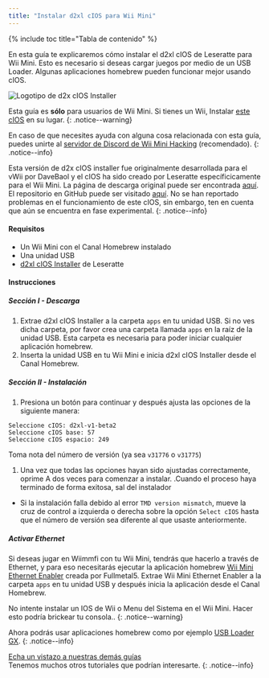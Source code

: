 ```yaml
---
title: "Instalar d2xl cIOS para Wii Mini"
---
```


{% include toc title="Tabla de contenido" %}

En esta guía te explicaremos cómo instalar el d2xl cIOS de Leseratte para Wii Mini. Esto es necesario si deseas cargar juegos por medio de un USB Loader. Algunas aplicaciones homebrew pueden funcionar mejor usando cIOS.

![Logotipo de d2x cIOS Installer](/images/cIOS.png)

Esta guía es **sólo** para usuarios de Wii Mini. Si tienes un Wii, Instalar [este cIOS](cios) en su lugar.
{: .notice--warning}

En caso de que necesites ayuda con alguna cosa relacionada con esta guía, puedes unirte al [servidor de Discord de Wii Mini Hacking](https://discord.gg/6ryxnkS) (recomendado).
{: .notice--info}

Esta versión de d2x cIOS installer fue originalmente desarrollada para el vWii por DaveBaol y el cIOS ha sido creado por Leseratte específicicamente para el Wii Mini. La página de descarga original puede ser encontrada [aquí](https://wii.leseratte10.de/d2xl-cIOS/). El repositorio en GitHub puede ser visitado [aquí](https://github.com/Leseratte10/d2xl-cios). No se han reportado problemas en el funcionamiento de este cIOS, sin embargo, ten en cuenta que aún se encuentra en fase experimental.
{: .notice--info}

#### Requisitos

* Un Wii Mini con el Canal Homebrew instalado
* Una unidad USB
* [d2xl cIOS Installer](/assets/files/d2xl_wii_mini_cIOS_installer_v1_beta2.zip) de Leseratte

#### Instrucciones

##### Sección I - Descarga

1. Extrae d2xl cIOS Installer a la carpeta `apps` en tu unidad USB. Si no ves dicha carpeta, por favor crea una carpeta llamada `apps` en la raíz de la unidad USB. Esta carpeta es necesaria para poder iniciar cualquier aplicación homebrew.
1. Inserta la unidad USB en tu Wii Mini e inicia d2xl cIOS Installer desde el Canal Homebrew.

##### Sección II - Instalación

1. Presiona un botón para continuar y después ajusta las opciones de la siguiente manera:
```
Seleccione cIOS: d2xl-v1-beta2
Seleccione cIOS base: 57
Seleccione cIOS espacio: 249
```

Toma nota del número de versión (ya sea `v31776` o `v31775`)
1. Una vez que todas las opciones hayan sido ajustadas correctamente, oprime A dos veces para comenzar a instalar. .Cuando el proceso haya terminado de forma exitosa, sal del instalador
  - Si la instalación falla debido al error `TMD version mismatch`, mueve la cruz de control a izquierda o derecha sobre la opción `Select cIOS` hasta que el número de versión sea diferente al que usaste anteriormente.


##### Activar Ethernet
Si deseas jugar en Wiimmfi con tu Wii Mini, tendrás que hacerlo a través de Ethernet, y para eso necesitarás ejecutar la aplicación homebrew [Wii Mini Ethernet Enabler](/assets/files/Wii_Mini_Ethernet_Enable.zip) creada por Fullmetal5. Extrae Wii Mini Ethernet Enabler a la carpeta `apps` en tu unidad USB y después inicia la aplicación desde el Canal Homebrew.

No intente instalar un IOS de Wii o Menu del Sistema en el Wii Mini. Hacer esto podría brickear tu consola..
{: .notice--warning}

Ahora podrás usar aplicaciones homebrew como por ejemplo [USB Loader GX](usbloadergx).
{: .notice--info}

[Echa un vistazo a nuestras demás guías](site-navigation)<br> Tenemos muchos otros tutoriales que podrían interesarte.
{: .notice--info}
